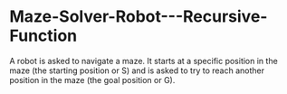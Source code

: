 # Maze-Solver-Robot---Recursive-Function
A robot is asked to navigate a maze. It starts at a specific position in the maze (the starting position or S) and is asked to try to reach another position in the maze (the goal position or G).
